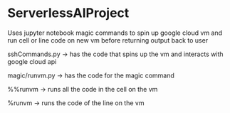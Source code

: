 # ServerlessAIProject
Uses jupyter notebook magic commands to spin up google cloud vm and run cell or line code on new vm before returning output back to user

sshCommands.py -> has the code that spins up the vm and interacts with google cloud api

magic/runvm.py -> has the code for the magic command 

%%runvm -> runs all the code in the cell on the vm

%runvm -> runs the code of the line on the vm
